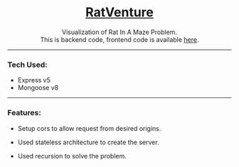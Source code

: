 <h1 align="center">
<a rel="noopener noreferrer" target="_blank" href="https://ratventure.akshat-garg.com/?ref=rec">
RatVenture
</a>
</h1>

<p align="center">
 Visualization of Rat In A Maze Problem.<br/>This is backend code, frontend code is available <a href="../ratventure-fe/README.md">here</a>.
</p>

<hr />

### Tech Used:

- Express v5
- Mongoose v8

<hr />

### Features:

- Setup cors to allow request from desired origins.

- Used stateless architecture to create the server.

- Used recursion to solve the problem.
